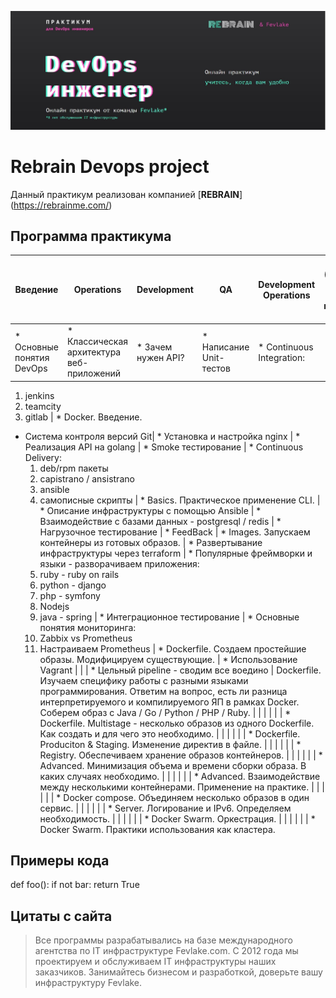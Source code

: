 ![Rebrain logo](/images/logo.jpg)
# Rebrain Devops project

Данный практикум реализован компанией [**REBRAIN**] (https://rebrainme.com/)

## Программа практикума

Введение | Operations | Development | QA | Development Operations | Docker (практикум по Docker можно приобрести отдельно)
-------- | ---------- | ----------- | -- | ---------------------- | ------------------------------------------------------
* Основные понятия DevOps | * Классическая архитектура веб-приложений | * Зачем нужен API? | * Написание Unit-тестов | * Continuous Integration:
  1. jenkins
  1. teamcity
  1. gitlab | * Docker. Введение.
* Система контроля версий Git| * Установка и настройка nginx | * Реализация API на golang | * Smoke тестирование | * Continuous Delivery:
  1. deb/rpm пакеты
  1. capistrano / ansistrano
  1. ansible
  1. самописные скрипты | * Basics. Практическое применение CLI.
 | * Описание инфраструктуры с помощью Ansible | * Взаимодействие с базами данных - postgresql / redis | * Нагрузочное тестирование | * FeedBack | * Images. Запускаем контейнеры из готовых образов.
 | * Развертывание инфраструктуры через terraform | * Популярные фреймворки и языки - разворачиваем приложения:
  1. ruby - ruby on rails
  1. python - django
  1. php - symfony
  1. Nodejs
  1. java - spring | * Интеграционное тестирование | * Основные понятия мониторинга:
  1. Zabbix vs Prometheus
  1. Настраиваем Prometheus | * Dockerfile. Создаем простейшие образы. Модифицируем существующие.
 | * Использование Vagrant | | | * Цельный pipeline - сводим все воедино | Dockerfile. Изучаем специфику работы с разными языками программирования. Ответим на вопрос, есть ли разница интерпретируемого и компилируемого ЯП в рамках Docker. Соберем образ с Java / Go / Python / PHP / Ruby.
 | | | | | | * Dockerfile. Multistage - несколько образов из одного Dockerfile. Как создать и для чего это необходимо.
 | | | | | | * Dockerfile. Produciton & Staging. Изменение директив в файле.
 | | | | | | * Registry. Обеспечиваем хранение образов контейнеров.
 | | | | | | * Advanced. Минимизация объема и времени сборки образа. В каких случаях необходимо.
 | | | | | | * Advanced. Взаимодействие между несколькими контейнерами. Применение на практике.
 | | | | | | * Docker compose. Объединяем несколько образов в один сервис.
 | | | | | | * Server. Логирование и IPv6. Определяем необходимость.
 | | | | | | * Docker Swarm. Оркестрация.
 | | | | | | * Docker Swarm. Практики использования как кластера.

## Примеры кода

def foo():
    if not bar:
        return True


## Цитаты с сайта

> Все программы разрабатывались на базе международного агентства по IT инфраструктуре Fevlake.com. С 2012 года мы проектируем и обслуживаем IT инфраструктуры наших заказчиков.
> Занимайтесь бизнесом и разработкой, доверьте вашу инфраструктуру Fevlake.